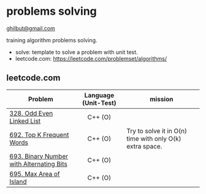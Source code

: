 # problems solving

ghilbut@gmail.com

training algorithm problems solving.

- solve: template to solve a problem with unit test.
- leetcode.com: https://leetcode.com/problemset/algorithms/

## leetcode.com

| Problem | Language (Unit-Test) | mission |
|---------|:--------------------:|---------|
| [328. Odd Even Linked List](https://leetcode.com/problems/odd-even-linked-list/description/) | C++ (O) ||
| [692. Top K Frequent Words](https://leetcode.com/problems/top-k-frequent-words/description/) | C++ (O) | Try to solve it in O(n) time with only O(k) extra space. |
| [693. Binary Number with Alternating Bits](https://leetcode.com/problems/binary-number-with-alternating-bits/description/) | C++ (O) ||
| [695. Max Area of Island](https://leetcode.com/problems/max-area-of-island/description/) | C++ (O) ||
